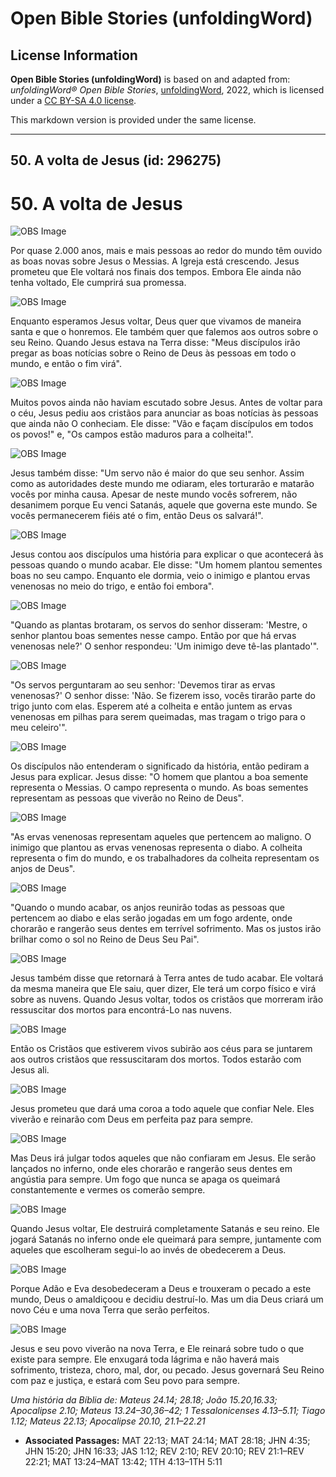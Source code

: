 # Open Bible Stories (unfoldingWord)

## License Information

**Open Bible Stories (unfoldingWord)** is based on and adapted from: _unfoldingWord® Open Bible Stories_, [unfoldingWord](https://unfoldingword.org/utw), 2022, which is licensed under a [CC BY-SA 4.0 license](https://creativecommons.org/licenses/by-sa/4.0/legalcode.en).

This markdown version is provided under the same license.



--------------------------------

## 50. A volta de Jesus (id: 296275)

50\. A volta de Jesus
=====================

![OBS Image](https://cdn.door43.org/obs/jpg/360px/obs-en-50-01.jpg)

Por quase 2\.000 anos, mais e mais pessoas ao redor do mundo têm ouvido as boas novas sobre Jesus o Messias. A Igreja está crescendo. Jesus prometeu que Ele voltará nos finais dos tempos. Embora Ele ainda não tenha voltado, Ele cumprirá sua promessa.

![OBS Image](https://cdn.door43.org/obs/jpg/360px/obs-en-50-02.jpg)

Enquanto esperamos Jesus voltar, Deus quer que vivamos de maneira santa e que o honremos. Ele também quer que falemos aos outros sobre o seu Reino. Quando Jesus estava na Terra disse: "Meus discípulos irão pregar as boas notícias sobre o Reino de Deus às pessoas em todo o mundo, e então o fim virá".

![OBS Image](https://cdn.door43.org/obs/jpg/360px/obs-en-50-03.jpg)

Muitos povos ainda não haviam escutado sobre Jesus. Antes de voltar para o céu, Jesus pediu aos cristãos para anunciar as boas notícias às pessoas que ainda não O conheciam. Ele disse: "Vão e façam discípulos em todos os povos!" e, "Os campos estão maduros para a colheita!".

![OBS Image](https://cdn.door43.org/obs/jpg/360px/obs-en-50-04.jpg)

Jesus também disse: "Um servo não é maior do que seu senhor. Assim como as autoridades deste mundo me odiaram, eles torturarão e matarão vocês por minha causa. Apesar de neste mundo vocês sofrerem, não desanimem porque Eu venci Satanás, aquele que governa este mundo. Se vocês permanecerem fiéis até o fim, então Deus os salvará!".

![OBS Image](https://cdn.door43.org/obs/jpg/360px/obs-en-50-05.jpg)

Jesus contou aos discípulos uma história para explicar o que acontecerá às pessoas quando o mundo acabar. Ele disse: "Um homem plantou sementes boas no seu campo. Enquanto ele dormia, veio o inimigo e plantou ervas venenosas no meio do trigo, e então foi embora".

![OBS Image](https://cdn.door43.org/obs/jpg/360px/obs-en-50-06.jpg)

"Quando as plantas brotaram, os servos do senhor disseram: 'Mestre, o senhor plantou boas sementes nesse campo. Então por que há ervas venenosas nele?' O senhor respondeu: 'Um inimigo deve tê\-las plantado'".

![OBS Image](https://cdn.door43.org/obs/jpg/360px/obs-en-50-07.jpg)

"Os servos perguntaram ao seu senhor: 'Devemos tirar as ervas venenosas?' O senhor disse: 'Não. Se fizerem isso, vocês tirarão parte do trigo junto com elas. Esperem até a colheita e então juntem as ervas venenosas em pilhas para serem queimadas, mas tragam o trigo para o meu celeiro'".

![OBS Image](https://cdn.door43.org/obs/jpg/360px/obs-en-50-08.jpg)

Os discípulos não entenderam o significado da história, então pediram a Jesus para explicar. Jesus disse: "O homem que plantou a boa semente representa o Messias. O campo representa o mundo. As boas sementes representam as pessoas que viverão no Reino de Deus".

![OBS Image](https://cdn.door43.org/obs/jpg/360px/obs-en-50-09.jpg)

"As ervas venenosas representam aqueles que pertencem ao maligno. O inimigo que plantou as ervas venenosas representa o diabo. A colheita representa o fim do mundo, e os trabalhadores da colheita representam os anjos de Deus".

![OBS Image](https://cdn.door43.org/obs/jpg/360px/obs-en-50-10.jpg)

"Quando o mundo acabar, os anjos reunirão todas as pessoas que pertencem ao diabo e elas serão jogadas em um fogo ardente, onde chorarão e rangerão seus dentes em terrível sofrimento. Mas os justos irão brilhar como o sol no Reino de Deus Seu Pai".

![OBS Image](https://cdn.door43.org/obs/jpg/360px/obs-en-50-11.jpg)

Jesus também disse que retornará à Terra antes de tudo acabar. Ele voltará da mesma maneira que Ele saiu, quer dizer, Ele terá um corpo físico e virá sobre as nuvens. Quando Jesus voltar, todos os cristãos que morreram irão ressuscitar dos mortos para encontrá\-Lo nas nuvens.

![OBS Image](https://cdn.door43.org/obs/jpg/360px/obs-en-50-12.jpg)

Então os Cristãos que estiverem vivos subirão aos céus para se juntarem aos outros cristãos que ressuscitaram dos mortos. Todos estarão com Jesus ali.

![OBS Image](https://cdn.door43.org/obs/jpg/360px/obs-en-50-13.jpg)

Jesus prometeu que dará uma coroa a todo aquele que confiar Nele. Eles viverão e reinarão com Deus em perfeita paz para sempre.

![OBS Image](https://cdn.door43.org/obs/jpg/360px/obs-en-50-14.jpg)

Mas Deus irá julgar todos aqueles que não confiaram em Jesus. Ele serão lançados no inferno, onde eles chorarão e rangerão seus dentes em angústia para sempre. Um fogo que nunca se apaga os queimará constantemente e vermes os comerão sempre.

![OBS Image](https://cdn.door43.org/obs/jpg/360px/obs-en-50-15.jpg)

Quando Jesus voltar, Ele destruirá completamente Satanás e seu reino. Ele jogará Satanás no inferno onde ele queimará para sempre, juntamente com aqueles que escolheram segui\-lo ao invés de obedecerem a Deus.

![OBS Image](https://cdn.door43.org/obs/jpg/360px/obs-en-50-16.jpg)

Porque Adão e Eva desobedeceram a Deus e trouxeram o pecado a este mundo, Deus o amaldiçoou e decidiu destruí\-lo. Mas um dia Deus criará um novo Céu e uma nova Terra que serão perfeitos.

![OBS Image](https://cdn.door43.org/obs/jpg/360px/obs-en-50-17.jpg)

Jesus e seu povo viverão na nova Terra, e Ele reinará sobre tudo o que existe para sempre. Ele enxugará toda lágrima e não haverá mais sofrimento, tristeza, choro, mal, dor, ou pecado. Jesus governará Seu Reino com paz e justiça, e estará com Seu povo para sempre.

*Uma história da Bíblia de: Mateus 24\.14; 28\.18; João 15\.20,16\.33; Apocalipse 2\.10; Mateus 13\.24–30,36–42; 1 Tessalonicenses 4\.13–5\.11; Tiago 1\.12; Mateus 22\.13; Apocalipse 20\.10, 21\.1–22\.21*

* **Associated Passages:** MAT 22:13; MAT 24:14; MAT 28:18; JHN 4:35; JHN 15:20; JHN 16:33; JAS 1:12; REV 2:10; REV 20:10; REV 21:1–REV 22:21; MAT 13:24–MAT 13:42; 1TH 4:13–1TH 5:11

